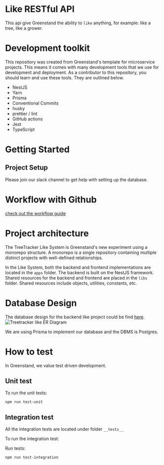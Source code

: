 # Like RESTful API

This api give Greenstand the ability to `like` anything, for example: like a tree, like a grower.

# Development toolkit

This repository was created from Greenstand's template for microservice projects. This means it comes with many development tools that we use for development and deployment. As a contributor to this repository, you should learn and use these tools. They are outlined below.

- NestJS
- Yarn
- Prisma
- Conventional Commits
- husky
- prettier / lint
- GitHub actions
- Jest
- TypeScript

# Getting Started

## Project Setup
Please join our slack channel to get help with setting up the database.

# Workflow with Github

[check out the workflow guide](https://github.com/Greenstand/treetracker-web-map-client#workflow-with-github)

# Project architecture
The TreeTracker Like System is Greenstand's new experiment using a monorepo structure. A monorepo is a single repository containing multiple distinct projects with well-defined relationships.

In the Like System, both the backend and frontend implementations are located in the `apps` folder. The backend is built on the NestJS framework. Shared resources for the backend and frontend are placed in the `libs` folder. Shared resources include objects, utilities, constants, etc.

# Database Design
The database design for the backend like project could be find [here](https://github.com/Greenstand/treetracker-like/blob/main/prisma/schema.prisma).
![Treetracker like ER Diagram](https://github.com/user-attachments/assets/48c74d6d-5a15-40a2-bcd4-9725ae3e1107)

We are using Prisma to implement our database and the DBMS is Postgres. 

# How to test
In Greenstand, we value test driven development. 
## Unit test

To run the unit tests:

```
npm run test-unit
```

## Integration test

All the integration tests are located under folder `__tests__`

To run the integration test:

Run tests:

```
npm run test-integration
```
